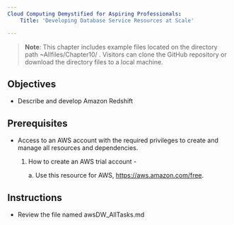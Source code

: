 ```yaml
---
Cloud Computing Demystified for Aspiring Professionals:
    Title: 'Developing Database Service Resources at Scale'

---
```


>**Note**: This chapter includes example files located on the directory path ~Allfiles/Chapter10/ . Visitors can clone the GitHub repository or download the directory files to a local machine.

## Objectives

-  Describe and develop Amazon Redshift


## Prerequisites

- Access to an AWS account with the required privileges to create and manage all resources and dependencies.

    1. How to create an AWS trial account -

	    a. Use this resource for AWS, https://aws.amazon.com/free.

## Instructions
- Review the file named awsDW_AllTasks.md

